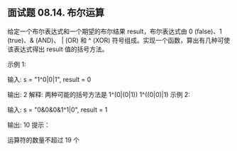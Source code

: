 ## 面试题 08.14. 布尔运算
给定一个布尔表达式和一个期望的布尔结果 result，布尔表达式由 0 (false)、1 (true)、& (AND)、 | (OR) 和 ^ (XOR) 符号组成。实现一个函数，算出有几种可使该表达式得出 result 值的括号方法。

示例 1:

输入: s = "1^0|0|1", result = 0

输出: 2
解释: 两种可能的括号方法是
1^(0|(0|1))
1^((0|0)|1)
示例 2:

输入: s = "0&0&0&1^1|0", result = 1

输出: 10
提示：

运算符的数量不超过 19 个